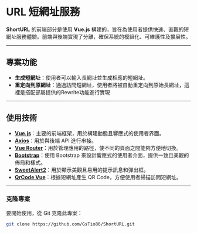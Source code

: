 # URL 短網址服務

**ShortURL** 的前端部分是使用 **Vue.js** 構建的，旨在為使用者提供快速、直觀的短網址服務體驗。前端與後端實現了分離，確保系統的模組化、可維護性及擴展性。

---

## **專案功能**

- **生成短網址**：使用者可以輸入長網址並生成相應的短網址。
- **重定向到原網址**：通過訪問短網址，使用者將被自動重定向到原始長網址，這裡是搭配部屬提供的Rewrite功能進行實現

---

## **使用技術**

- **[Vue.js](https://vuejs.org/)**：主要的前端框架，用於構建動態且響應式的使用者界面。
- **[Axios](https://github.com/axios/axios)**：用於與後端 API 進行串接。
- **[Vue Router](https://router.vuejs.org/)**：用於管理應用的路徑，使不同的頁面之間能夠方便地切換。
- **[Bootstrap](https://getbootstrap.com/)**：使用 Bootstrap 來設計響應式的使用者介面，提供一致且美觀的佈局和樣式。
- **[SweetAlert2](https://sweetalert2.github.io/)**：用於顯示美觀且易用的提示訊息和彈出框。
- **[QrCode Vue](https://github.com/scopewu/qrcode.vue/)**：根據短網址產生 QR Code，方便使用者掃描訪問短網址。

---

### **克隆專案**

要開始使用，從 Git 克隆此專案：

```sh
git clone https://github.com/GsTio86/ShortURL.git
